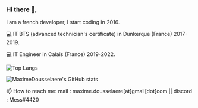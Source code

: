### Hi there 👋,

I am a french developer, I start coding in 2016.

💻 IT BTS (advanced technician's certificate) in Dunkerque (France) 2017-2019. 

💻 IT Engineer in Calais (France) 2019-2022. 

![Top Langs](https://github-readme-stats.vercel.app/api/top-langs/?username=maximedousselaere&theme=cobalt)

![MaximeDousselaere's GitHub stats](https://github-readme-stats.vercel.app/api?username=maximedousselaere&show_icons=true&theme=radical)

📫 How to reach me: mail : maxime.dousselaere[at]gmail[dot]com || discord : Mess#4420


